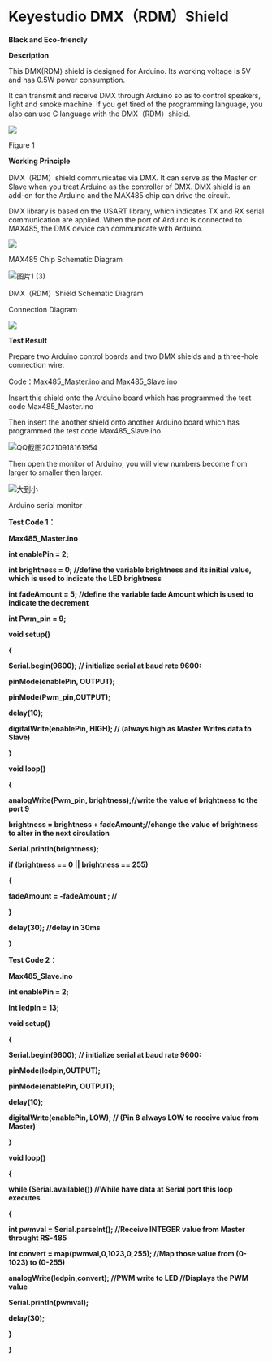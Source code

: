 #  **Keyestudio DMX（RDM）Shield**

**Black and Eco-friendly**

**Description**

This DMX(RDM) shield is designed for Arduino. Its working voltage is 5V and has
0.5W power consumption.

It can transmit and receive DMX through Arduino so as to control speakers, light
and smoke machine. If you get tired of the programming language, you also can
use C language with the DMX（RDM）shield.

![](media/ad4c5dc4e8760b070dfaac4fa198e621.jpeg)

Figure 1

**Working Principle**

DMX（RDM）shield communicates via DMX. It can serve as the Master or Slave when
you treat Arduino as the controller of DMX. DMX shield is an add-on for the
Arduino and the MAX485 chip can drive the circuit.

DMX library is based on the USART library, which indicates TX and RX serial
communication are applied. When the port of Arduino is connected to MAX485, the
DMX device can communicate with Arduino.

![](media/0602db7d05c6f0de8fb3a589cabd8f41.png)

MAX485 Chip Schematic Diagram

![图片1 (3)](media/7e67cd19519637abe7541822fec7febf.jpeg)

DMX（RDM）Shield Schematic Diagram

Connection Diagram

![](media/78743f42f040a6b697aa84ebf35e7177.jpeg)

**Test Result**

Prepare two Arduino control boards and two DMX shields and a three-hole
connection wire.

Code：Max485_Master.ino and Max485_Slave.ino

Insert this shield onto the Arduino board which has programmed the test code
Max485_Master.ino

Then insert the another shield onto another Arduino board which has programmed
the test code Max485_Slave.ino

![QQ截图20210918161954](media/ea6912f93c3c1ce6a469b99afd349216.png)

Then open the monitor of Arduino, you will view numbers become from larger to
smaller then larger.

![大到小](media/bfb6daa3caf7ad768414b72a1e3b4fc0.png)

Arduino serial monitor

**Test Code 1：**

**Max485_Master.ino**

**int enablePin = 2;**

**int brightness = 0; //define the variable brightness and its initial value,
which is used to indicate the LED brightness**

**int fadeAmount = 5; //define the variable fade Amount which is used to
indicate the decrement**

**int Pwm_pin = 9;**

**void setup()**

**{**

**Serial.begin(9600); // initialize serial at baud rate 9600:**

**pinMode(enablePin, OUTPUT);**

**pinMode(Pwm_pin,OUTPUT);**

**delay(10);**

**digitalWrite(enablePin, HIGH); // (always high as Master Writes data to
Slave)**

**}**

**void loop()**

**{**

**analogWrite(Pwm_pin, brightness);//write the value of brightness to the port
9**

**brightness = brightness + fadeAmount;//change the value of brightness to alter
in the next circulation**

**Serial.println(brightness);**

**if (brightness == 0 \|\| brightness == 255)**

**{**

**fadeAmount = -fadeAmount ; //**

**}**

**delay(30); //delay in 30ms**

**}**

**Test Code 2**：

**Max485_Slave.ino**

**int enablePin = 2;**

**int ledpin = 13;**

**void setup()**

**{**

**Serial.begin(9600); // initialize serial at baud rate 9600:**

**pinMode(ledpin,OUTPUT);**

**pinMode(enablePin, OUTPUT);**

**delay(10);**

**digitalWrite(enablePin, LOW); // (Pin 8 always LOW to receive value from
Master)**

**}**

**void loop()**

**{**

**while (Serial.available()) //While have data at Serial port this loop
executes**

**{**

**int pwmval = Serial.parseInt(); //Receive INTEGER value from Master throught
RS-485**

**int convert = map(pwmval,0,1023,0,255); //Map those value from (0-1023) to
(0-255)**

**analogWrite(ledpin,convert); //PWM write to LED //Displays the PWM value**

**Serial.println(pwmval);**

**delay(30);**

**}**

**}**

 
